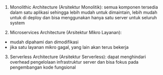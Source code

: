 1. Monolithic Architecture (Arsitektur Monolitik):
semua komponen tersedia dalam satu aplikasi sehingga lebih mudah untuk dimaintain, lebih mudah untuk di deploy dan bisa menggunakan hanya satu server untuk seluruh system

2. Microservices Architecture (Arsitektur Mikro Layanan):
- mudah dipahami dan dimodifikasi
- jika satu layanan mikro gagal, yang lain akan terus bekerja

3. Serverless Architecture (Arsitektur Serverless):
dapat menghindari overhead pengelolaan infrastruktur server dan bisa fokus pada pengembangan kode fungsional